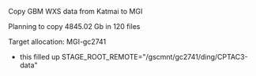 Copy GBM WXS data from Katmai to MGI

Planning to copy 4845.02 Gb in 120 files

Target allocation: MGI-gc2741
- this filled up
STAGE_ROOT_REMOTE="/gscmnt/gc2741/ding/CPTAC3-data"
